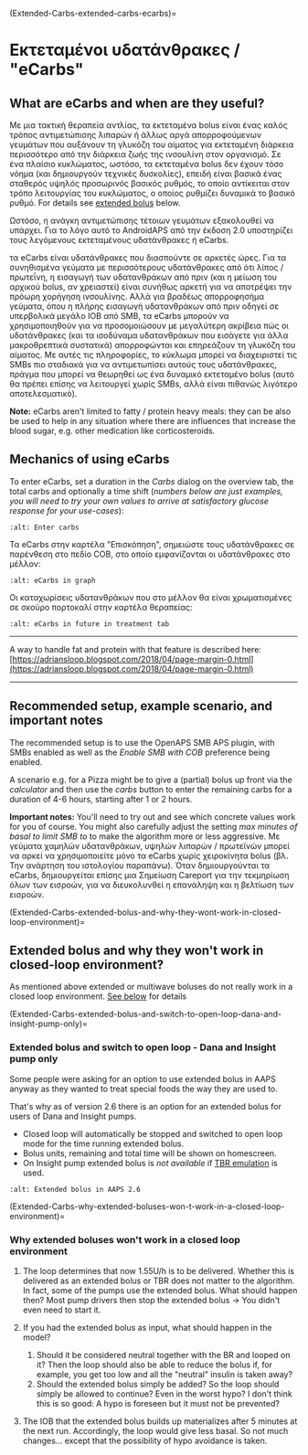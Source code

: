(Extended-Carbs-extended-carbs-ecarbs)=
# Εκτεταμένοι υδατάνθρακες / "eCarbs"

## What are eCarbs and when are they useful?

Με μια τακτική θεραπεία αντλίας, τα εκτεταμένα bolus είναι ένας καλός τρόπος αντιμετώπισης λιπαρών ή άλλως αργά απορροφούμενων γευμάτων που αυξάνουν τη γλυκόζη του αίματος για εκτεταμένη διάρκεια περισσότερο από την διάρκεια ζωής της ινσουλίνη στον οργανισμό. Σε ένα πλαίσιο κυκλώματος, ωστόσο, τα εκτεταμένα bolus δεν έχουν τόσο νόημα (και δημιουργούν τεχνικές δυσκολίες), επειδή είναι βασικά ένας σταθερός υψηλός προσωρινός βασικός ρυθμός, το οποίο αντίκειται στον τρόπο λειτουργίας του κυκλώματος, ο οποίος ρυθμίζει δυναμικά το βασικό ρυθμό. For details see [extended bolus](Extended-Carbs-why-extended-boluses-won-t-work-in-a-closed-loop-environment) below.

Ωστόσο, η ανάγκη αντιμετώπισης τέτοιων γευμάτων εξακολουθεί να υπάρχει. Για το λόγο αυτό το AndroidAPS από την έκδοση 2.0 υποστηρίζει τους λεγόμενους εκτεταμένους υδατάνθρακες ή eCarbs.

τα eCarbs είναι υδατάνθρακες που διασπούντε σε αρκετές ώρες. Για τα συνηθισμένα γεύματα με περισσότερους υδατάνθρακες από ότι λίπος / πρωτεΐνη, η εισαγωγή των υδατανθράκων από πριν (και η μείωση του αρχικού bolus, αν χρειαστεί) είναι συνήθως αρκετή για να αποτρέψει την πρόωρη χορήγηση ινσουλίνης.  Αλλά για βραδέως απορροφησήμα γεύματα, όπου η πλήρης εισαγωγή υδατανθράκων από πριν οδηγεί σε υπερβολικά μεγάλο IOB από SMB, τα eCarbs μπορούν να χρησιμοποιηθούν για να προσομοιώσουν με μεγαλύτερη ακρίβεια πώς οι υδατάνθρακες (και τα ισοδύναμα υδατανθράκων που εισάγετε για άλλα μακροθρεπτικά συστατικά) απορροφώνται και επηρεάζουν τη γλυκόζη του αίματος. Με αυτές τις πληροφορίες, το κύκλωμα μπορεί να διαχειριστεί τις SMBs πιο σταδιακά για να αντιμετωπίσει αυτούς τους υδατάνθρακες, πράγμα που μπορεί να θεωρηθεί ως ένα δυναμικό εκτεταμένο bolus (αυτό θα πρέπει επίσης να λειτουργεί χωρίς SMBs, αλλά είναι πιθανώς λιγότερο αποτελεσματικό).

**Note:** eCarbs aren't limited to fatty / protein heavy meals: they can be also be used to help in any situation where there are influences that increase the blood sugar, e.g. other medication like corticosteroids.

## Mechanics of using eCarbs

To enter eCarbs, set a duration in the *Carbs* dialog on the overview tab, the total carbs and optionally a time shift (*numbers below are just examples, you will need to try your own values to arrive at satisfactory glucose response for your use-cases*):

```{image} ../images/eCarbs_Dialog.png
:alt: Enter carbs
```

Τα eCarbs στην καρτέλα "Επισκόπηση", σημειώστε τους υδατάνθρακες σε παρένθεση στο πεδίο COB, στο οποίο εμφανίζονται οι υδατάνθρακες στο μέλλον:

```{image} ../images/eCarbs_Graph.png
:alt: eCarbs in graph
```

Οι καταχωρίσεις υδατανθράκων που στο μέλλον θα είναι χρωματισμένες σε σκούρο πορτοκαλί στην καρτέλα θεραπείας:

```{image} ../images/eCarbs_Treatment.png
:alt: eCarbs in future in treatment tab
```

______________________________________________________________________

A way to handle fat and protein with that feature is described here: [https://adriansloop.blogspot.com/2018/04/page-margin-0.html](https://adriansloop.blogspot.com/2018/04/page-margin-0.html)

______________________________________________________________________

## Recommended setup, example scenario, and important notes

The recommended setup is to use the OpenAPS SMB APS plugin, with SMBs enabled as well as the *Enable SMB with COB* preference being enabled.

A scenario e.g. for a Pizza might be to give a (partial) bolus up front via the *calculator* and then use the *carbs* button to enter the remaining carbs for a duration of 4-6 hours, starting after 1 or 2 hours.

**Important notes:** You'll need to try out and see which concrete values work for you of course. You might also carefully adjust the setting *max minutes of basal to limit SMB to* to make the algorithm more or less aggressive. Με γεύματα χαμηλών υδατανθράκων, υψηλών λιπαρών / πρωτεϊνών μπορεί να αρκεί να χρησιμοποιείτε μόνο τα eCarbs χωρίς χειροκίνητα bolus (βλ. Την ανάρτηση του ιστολογίου παραπάνω). Όταν δημιουργούνται τα eCarbs, δημιουργείται επίσης μια Σημείωση Careport για την τεκμηρίωση όλων των εισροών, για να διευκολυνθεί η επανάληψη και η βελτίωση των εισροών.

(Extended-Carbs-extended-bolus-and-why-they-wont-work-in-closed-loop-environment)=
## Extended bolus and why they won't work in closed-loop environment?

As mentioned above extended or multiwave boluses do not really work in a closed loop environment. [See below](Extended-Carbs-why-extended-boluses-won-t-work-in-a-closed-loop-environment) for details

(Extended-Carbs-extended-bolus-and-switch-to-open-loop-dana-and-insight-pump-only)=
### Extended bolus and switch to open loop - Dana and Insight pump only

Some people were asking for an option to use extended bolus in AAPS anyway as they wanted to treat special foods the way they are used to.

That's why as of version 2.6 there is an option for an extended bolus for users of Dana and Insight pumps.

- Closed loop will automatically be stopped and switched to open loop mode for the time running extended bolus.
- Bolus units, remaining and total time will be shown on homescreen.
- On Insight pump extended bolus is *not available* if [TBR emulation](Accu-Chek-Insight-Pump-settings-in-aaps) is used.

```{image} ../images/ExtendedBolus2_6.png
:alt: Extended bolus in AAPS 2.6
```

(Extended-Carbs-why-extended-boluses-won-t-work-in-a-closed-loop-environment)=
### Why extended boluses won't work in a closed loop environment

1. The loop determines that now 1.55U/h is to be delivered. Whether this is delivered as an extended bolus or TBR does not matter to the algorithm. In fact, some of the pumps use the extended bolus. What should happen then? Most pump drivers then stop the extended bolus -> You didn't even need to start it.

2. If you had the extended bolus as input, what should happen in the model?

   1. Should it be considered neutral together with the BR and looped on it? Then the loop should also be able to reduce the bolus if, for example, you get too low and all the "neutral" insulin is taken away?
   2. Should the extended bolus simply be added? So the loop should simply be allowed to continue? Even in the worst hypo? I don't think this is so good: A hypo is foreseen but it must not be prevented?

3. The IOB that the extended bolus builds up materializes after 5 minutes at the next run. Accordingly, the loop would give less basal. So not much changes... except that the possibility of hypo avoidance is taken.

